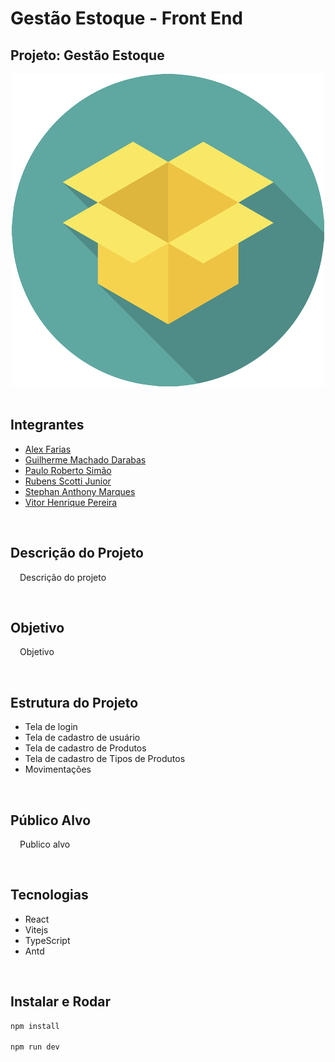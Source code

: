 # Gestão Estoque - Front End

## Projeto: <b>Gestão Estoque</b>

<div align="center">
  <img src="./public/logo.jpg" alter="logo">
</div>
  
<br>

## Integrantes
* [Alex Farias](https://github.com/Alex-Farias)
* [Guilherme Machado Darabas](https://github.com/gmdarabas)
* [Paulo Roberto Simão](https://github.com/paulorsimao)
* [Rubens Scotti Junior](https://github.com/rubensscotti)
* [Stephan  Anthony  Marques](https://github.com/stephan-anthony)
* [Vitor Henrique Pereira](https://github.com/vitorhenriquepereira)

<br>

## Descrição do Projeto

<p style="text-indent: 5px; margin-left:10px;">
Descrição do projeto
</p>

<br>

## Objetivo

<p style="text-indent: 5px; margin-left:10px;">
Objetivo
</p>

<br>

## Estrutura do Projeto

* Tela de login
* Tela de cadastro de usuário
* Tela de cadastro de Produtos
* Tela de cadastro de Tipos de Produtos
* Movimentações

<br>

## Público Alvo
<p style="text-indent: 5px; margin-left:10px;">
Publico alvo
</p>

<br>

## Tecnologias

* React
* Vitejs
* TypeScript
* Antd

<br>

## Instalar e Rodar

```bash
npm install

npm run dev
```
